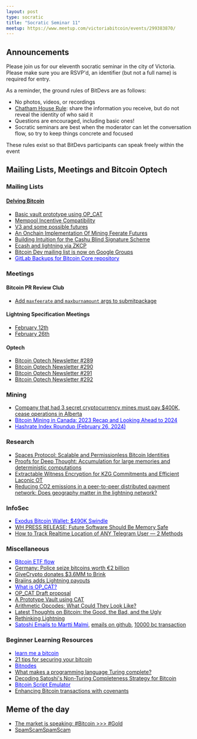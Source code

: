 ```yaml
---
layout: post
type: socratic
title: "Socratic Seminar 11"
meetup: https://www.meetup.com/victoriabitcoin/events/299383870/
---
```

## Announcements
Please join us for our eleventh socratic seminar in the city of Victoria. Please make sure you are RSVP'd, an identifier (but not a full name) is required for entry.

As a reminder, the ground rules of BitDevs are as follows:
- No photos, videos, or recordings
- [Chatham House Rule](https://en.wikipedia.org/wiki/Chatham_House_Rule): share the information you receive, but do not reveal the identity of who said it
- Questions are encouraged, including basic ones!
- Socratic seminars are best when the moderator can let the conversation flow, so try to keep things concrete and focused

These rules exist so that BitDevs participants can speak freely within the event

## Mailing Lists, Meetings and Bitcoin Optech

### Mailing Lists

#### [Delving Bitcoin](https://delvingbitcoin.org/)
- [Basic vault prototype using OP_CAT](https://delvingbitcoin.org/t/basic-vault-prototype-using-op-cat/576)
- [Mempool Incentive Compatibility](https://delvingbitcoin.org/t/mempool-incentive-compatibility/553)
- [V3 and some possible futures](https://delvingbitcoin.org/t/v3-and-some-possible-futures/523)
- [An Onchain Implementation Of Mining Feerate Futures](https://delvingbitcoin.org/t/an-onchain-implementation-of-mining-feerate-futures/547)
- [Building Intuition for the Cashu Blind Signature Scheme](https://delvingbitcoin.org/t/building-intuition-for-the-cashu-blind-signature-scheme/506)
- [Ecash and lightning via ZKCP](https://delvingbitcoin.org/t/ecash-and-lightning-via-zkcp/586)
- [Bitcoin Dev mailing list is now on Google Groups](https://groups.google.com/g/bitcoindev)
- <a href="https://delvingbitcoin.org/t/gitlab-backups-for-bitcoin-core-repository/624" style="color: blue;">GitLab Backups for Bitcoin Core repository</a>

### Meetings

#### Bitcoin PR Review Club
- [Add `maxfeerate` and `maxburnamount` args to submitpackage](https://bitcoincore.reviews/28950)

#### Lightning Specification Meetings
- [February 12th](https://github.com/lightning/bolts/issues/1134)
- [February 26th](https://github.com/lightning/bolts/issues/1142)

#### Optech
- [Bitcoin Optech Newsletter #289](https://bitcoinops.org/en/newsletters/2024/02/14/)
- [Bitcoin Optech Newsletter #290](https://bitcoinops.org/en/newsletters/2024/02/21/)
- [Bitcoin Optech Newsletter #291](https://bitcoinops.org/en/newsletters/2024/02/28/)
- [Bitcoin Optech Newsletter #292](https://bitcoinops.org/en/newsletters/2024/03/06/)

### Mining
- [Company that had 3 secret cryptocurrency mines must pay $400K, cease operations in Alberta](https://www.cbc.ca/news/canada/edmonton/green-block-mining-settlement-utilities-commission-1.7099790)
- <a href="https://hashrateindex.com/blog/bitcoin-mining-in-canada-2023-recap/" style="color: blue;">Bitcoin Mining in Canada: 2023 Recap and Looking Ahead to 2024</a>
- <a href="https://hashrateindex.com/blog/hashrate-index-roundup-february-26-2024/" style="color: blue;">Hashrate Index Roundup (February 26, 2024)</a>

### Research
- [Spaces Protocol: Scalable and Permissionless Bitcoin Identities](https://spacesprotocol.org)
- [Proofs for Deep Thought: Accumulation for large memories and deterministic computations](https://eprint.iacr.org/2024/325)
- [Extractable Witness Encryption for KZG Commitments and Efficient Laconic OT](https://eprint.iacr.org/2024/264)
- [Reducing CO2 emissions in a peer-to-peer distributed payment network: Does geography matter in the lightning network?](https://www.sciencedirect.com/science/article/abs/pii/S1389128624001294)

### InfoSec
- <a href="https://popey.com/blog/2024/02/exodus-bitcoin-wallet-490k-swindle/" style="color: blue;">Exodus Bitcoin Wallet: $490K Swindle</a>
- [WH PRESS RELEASE: Future Software Should Be Memory Safe](https://www.whitehouse.gov/oncd/briefing-room/2024/02/26/press-release-technical-report/)
- [How to Track Realtime Location of ANY Telegram User — 2 Methods](https://x-it.medium.com/how-to-track-realtime-location-of-any-telegram-user-2-methods-ec09d873b839)

### Miscellaneous
- <a href="https://farside.co.uk/?p=997" style="color: blue;">Bitcoin ETF flow</a>
- [Germany: Police seize bitcoins worth €2 billion](https://www.dw.com/en/germany-police-seize-bitcoins-worth-2-billion/a-68121384)
- [GiveCrypto donates $3.6MM to Brink](https://twitter.com/bitcoinbrink/status/1758544229721120870)
- [Braiins adds Lightning payouts](https://twitter.com/BraiinsMining/status/1760319741560856983)
- <a href="https://hashrateindex.com/blog/a-guide-to-op_cat/" style="color: blue;">What is OP_CAT?</a>
- [OP_CAT Draft proposal](https://github.com/EthanHeilman/op_cat_draft/blob/main/cat.mediawiki)
- [A Prototype Vault using CAT](https://github.com/taproot-wizards/purrfect_vault)
- [Arithmetic Opcodes: What Could They Look Like?](https://rusty.ozlabs.org/2023/12/30/arithmetic-opcodes.html)
- [Latest Thoughts on Bitcoin: the Good, the Bad, and the Ugly](https://medium.com/@elombrozo/latest-thoughts-on-bitcoin-the-good-the-bad-and-the-ugly-598d5346d0d7)
- [Rethinking Lightning](https://stacker.news/items/379225)
- <a href="https://twitter.com/pete_rizzo_/status/1761040089075888292" style="color: blue;">Satoshi Emails to Martti Malmi</a>, [emails on github](https://mmalmi.github.io/satoshi/), [10000 bc transaction](https://x.com/marttimalmi/status/1760893943644926397)

### Beginner Learning Resources
- <a href="https://learnmeabitcoin.com" style="color: blue;">learn me a bitcoin</a>
- [21 tips for securing your bitcoin](https://blog.keys.casa/21-tips-for-securing-your-bitcoin/)
- <a href="https://bitnodes.io/" style="color: blue;">Bitnodes</a>
- [What makes a programming language Turing complete?](https://dev.to/gruhn/what-makes-a-programming-language-turing-complete-58fl)
- [Decoding Satoshi's Non-Turing Completeness Strategy for Bitcoin](https://hackernoon.com/decoding-satoshis-non-turing-completeness-strategy-for-bitcoin)
- <a href="https://siminchen.github.io/bitcoinIDE/build/editor.html" style="color: blue;">Bitcoin Script Emulator</a>
- [Enhancing Bitcoin transactions with covenants](https://fc17.ifca.ai/bitcoin/papers/bitcoin17-final28.pdf)

## Meme of the day
- [The market is speaking: #Bitcoin >>> #Gold](https://x.com/Sinz_Bitguide/status/1764360257415880725)
- [SpamScamSpamScam](https://twitter.com/a_koby/status/1748740984857346056)
